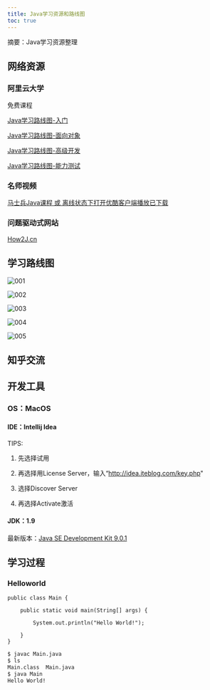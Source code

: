 ```yaml
---
title: Java学习资源和路线图
toc: true
---
```

摘要：Java学习资源整理
<!-- more -->

## 网络资源

### 阿里云大学

免费课程

[Java学习路线图-入门](https://edu.aliyun.com/promotion/26#java01 "Java学习路线图")

[Java学习路线图-面向对象](https://edu.aliyun.com/promotion/26#java02 "Java学习路线图")

[Java学习路线图-高级开发](https://edu.aliyun.com/promotion/26#java03 "Java学习路线图")

[Java学习路线图-能力测试](https://edu.aliyun.com/promotion/26#java04 "Java学习路线图")

### 名师视频

[马士兵Java课程 或 离线状态下打开优酷客户端播放已下载](http://list.youku.com/albumlist/show?id=6138699&ascending=1&page=1 "马士兵Java课程")

### 问题驱动式网站

[How2J.cn](http://how2j.cn "How2J.cn")

## 学习路线图

![001](001.jpg)

![002](002.gif)

![003](003.jpg)

![004](004.jpg)

![005](005.jpg)

## 知乎交流

## 开发工具

### OS：MacOS

#### IDE：Intellij Idea

TIPS:

1. 先选择试用

2. 再选择用License Server，输入“http://idea.iteblog.com/key.php"

3. 选择Discover Server

4. 再选择Activate激活

#### JDK：1.9

最新版本：[Java SE Development Kit 9.0.1](http://download.oracle.com/otn-pub/java/jdk/9.0.1+11/jdk-9.0.1_osx-x64_bin.dmg "JDK下载地址")

## 学习过程

### Helloworld

```
public class Main {

    public static void main(String[] args) {

        System.out.println("Hello World!");

    }
}

```

``` bash
$ javac Main.java
$ ls
Main.class  Main.java
$ java Main
Hello World!
```
